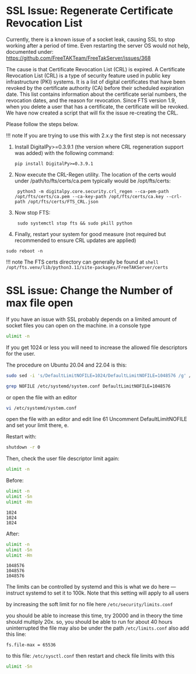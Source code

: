 
# SSL Issue: Regenerate Certificate Revocation List
Currently, there is a known issue of a socket leak, causing SSL to stop working after a period of time.
Even restarting the server OS would not help,
documented under: <https://github.com/FreeTAKTeam/FreeTakServer/issues/368>

The cause is that  Certificate Revocation List (CRL) is expired.
A Certificate Revocation List (CRL) is a type of security feature used in public key infrastructure (PKI) systems.
It is a list of digital certificates that have been revoked by the certificate authority (CA) before their scheduled expiration date.
This list contains information about the certificate serial numbers, the revocation dates, and the reason for revocation.
Since FTS version 1.9, when you delete a user that has a certificate, the certificate will be revoked.
We have now created a script that will fix the issue re-creating the CRL.

Please follow the steps below.

!!! note
    If you are trying to use this with 2.x.y the first step is not necessary

1. Install DigitalPy>=0.3.9.1 (the version where CRL regeneration support was added) with the following command:
    ```shell
    pip install DigitalPy>=0.3.9.1
    ```
2. Now execute the CRL-Regen utility. The location of the certs would under /path/to/fts/certs/ca.pem typically would be /opt/fts/certs:
    ```shell
     python3 -m digitalpy.core.security.crl_regen --ca-pem-path /opt/fts/certs/ca.pem --ca-key-path /opt/fts/certs/ca.key --crl-path /opt/fts/certs/FTS_CRL.json
    ```
3. Now stop FTS:
    ```shell
     sudo systemctl stop fts && sudo pkill python
    ```
4. Finally, restart your system for good measure (not required but recommended to ensure CRL updates are applied)
```shell
sudo reboot -n
```

!!! note
    The FTS certs directory can generally be found at
    ```shell
    /opt/fts.venv/lib/python3.11/site-packages/FreeTAKServer/certs
    ```

# SSL issue: Change the Number of max file open
If you have an issue with SSL probably depends on a limited amount of socket files you can open on the machine.
in a console type

```bash
ulimit -n
```
If you get 1024 or less you will need to increase the allowed file descriptors for the user.

The procedure on Ubuntu 20.04 and 22.04 is this:

```bash
sudo sed -i 's/DefaultLimitNOFILE=1024/DefaultLimitNOFILE=1048576 /g' /etc/systemd/system.conf
```


```bash
grep NOFILE /etc/systemd/system.conf DefaultLimitNOFILE=1048576
```
or
open the file with an editor
```bash
vi /etc/systemd/system.conf
```

open the file with an editor and edit line 61
Uncomment DefaultLimitNOFILE and set your limit there, e.

Restart with:

```bash
shutdown -r 0
```
Then, check the user file descriptor limit again:

```bash
ulimit -n
```

Before:

```bash
ulimit -n
ulimit -Sn
ulimit -Hn
```
```text
1024
1024
1024
```

After:

```bash
ulimit -n
ulimit -Sn
ulimit -Hn
```
```text
1048576
1048576
1048576
```

The limits can be controlled by systemd and this is what we do here 
— instruct systemd to set it to 100k.
Note that this setting will apply to all users

by increasing the soft limit for no file here
`/etc/security/limits.conf`

you should be able to increase this time, 
try 20000 and in theory the time should multiply 20x.
so, you should be able to run for about 40 hours uninterrupted
the file may also be under the path `/etc/limits.conf`
also add this line:

```text
fs.file-max = 65536
```
to this file: `/etc/sysctl.conf`
then restart and check file limits with this

```bash
ulimit -Sn
```
